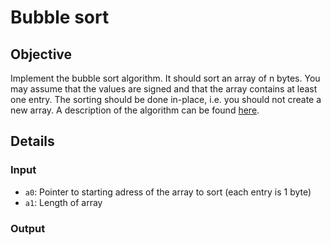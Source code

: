 # Bubble sort

## Objective
Implement the bubble sort algorithm. It should sort an array of n bytes. You may assume
that the values are signed and that the array contains at least one entry.
The sorting should be done in-place, i.e. you should not create a new array.
A description of the algorithm can be found [here](https://en.wikipedia.org/wiki/Bubble_sort).

## Details

### Input
- `a0`: Pointer to starting adress of the array to sort (each entry is 1 byte)
- `a1`: Length of array

### Output

